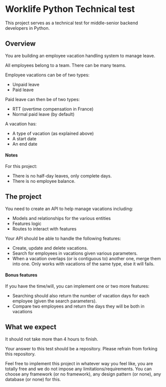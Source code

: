 # Worklife Python Technical test

This project serves as a technical test for middle-senior backend developers in Python.

## Overview

You are building an employee vacation handling system to manage leave.

All employees belong to a team. There can be many teams.

Employee vacations can be of two types:
* Unpaid leave
* Paid leave

Paid leave can then be of two types:
* RTT (overtime compensation in France)
* Normal paid leave (by default)

A vacation has:
* A type of vacation (as explained above)
* A start date
* An end date

#### Notes

For this project:
* There is no half-day leaves, only complete days.
* There is no employee balance.


## The project

You need to create an API to help manage vacations including:
* Models and relationships for the various entities
* Features logic
* Routes to interact with features

Your API should be able to handle the following features:
* Create, update and delete vacations.
* Search for employees in vacations given various parameters.
* When a vacation overlaps (or is contiguous to) another one, merge them into one. 
Only works with vacations of the same type, else it will fails.


#### Bonus features
If you have the time/will, you can implement one or two more features:
* Searching should also return the number of vacation days for each employee (given the search parameters).
* Compare two employees and return the days they will be both in vacations


## What we expect

It should not take more than 4 hours to finish.

Your answer to this test should be a repository. Please refrain from forking this repository.

Feel free to implement this project in whatever way you feel like, 
you are totally free and we do not impose any limitations/requirements.
You can choose any framework (or no framework), any design pattern (or none), any database (or none) for this.
